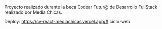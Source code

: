 Proyecto realizado durante la beca Codear Futur@ de Desarrollo FullStack realizado por Media Chicas.

Deploy: https://cv-react-mediachicas.vercel.app/# ciclo-web
